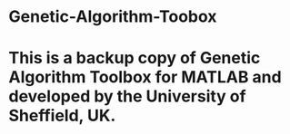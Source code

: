 # Genetic-Algorithm-Toobox
# This is a backup copy of Genetic Algorithm Toolbox for MATLAB and developed by the University of Sheffield, UK. 
